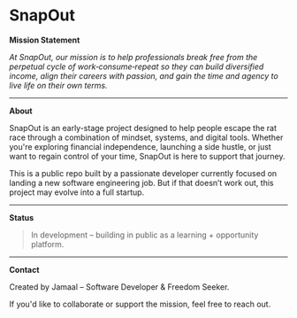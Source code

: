 # SnapOut

**Mission Statement**

*At SnapOut, our mission is to help professionals break free from the perpetual cycle of work‑consume‑repeat so they can build diversified income, align their careers with passion, and gain the time and agency to live life on their own terms.*

---

**About**

SnapOut is an early-stage project designed to help people escape the rat race through a combination of mindset, systems, and digital tools. Whether you're exploring financial independence, launching a side hustle, or just want to regain control of your time, SnapOut is here to support that journey.

This is a public repo built by a passionate developer currently focused on landing a new software engineering job. But if that doesn’t work out, this project may evolve into a full startup.

---

**Status**

> In development – building in public as a learning + opportunity platform.

---

**Contact**

Created by Jamaal – Software Developer & Freedom Seeker.

If you'd like to collaborate or support the mission, feel free to reach out.
